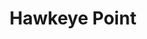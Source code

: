 ---
layout: highpoint
title: Hawkeye Point
location: Iowa
category: highpoints
tag: Highpoints
tagline: 1,670 feet
name: iowa_highpoint
files: 16
thumbnail: 5
---